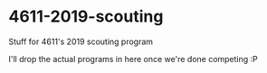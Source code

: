 # 4611-2019-scouting
Stuff for 4611's 2019 scouting program

I'll drop the actual programs in here once we're done competing :P
